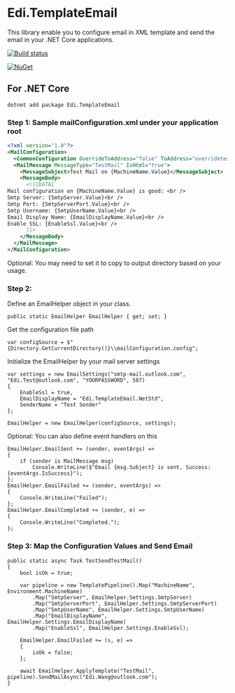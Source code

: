 Edi.TemplateEmail
===============================

This library enable you to configure email in XML template and send the email in your .NET Core applications.

[![Build status](https://dev.azure.com/ediwang/EdiWang-GitHub-Builds/_apis/build/status/Edi.TemplateEmail-CI)](https://dev.azure.com/ediwang/EdiWang-GitHub-Builds/_build/latest?definitionId=-1)

[![NuGet][main-nuget-badge]][main-nuget]

[main-nuget]: https://www.nuget.org/packages/Edi.TemplateEmail.NetStd/
[main-nuget-badge]: https://img.shields.io/nuget/v/Edi.TemplateEmail.NetStd.svg?style=flat-square&label=nuget

## For .NET Core

```
dotnet add package Edi.TemplateEmail
```

### Step 1: Sample mailConfiguration.xml under your application root

```xml
<?xml version="1.0"?>
<MailConfiguration>
  <CommonConfiguration OverrideToAddress="false" ToAddress="overridetest@test.com" />
  <MailMessage MessageType="TestMail" IsHtml="true">
    <MessageSubject>Test Mail on {MachineName.Value}</MessageSubject>
    <MessageBody>
      <![CDATA[
Mail configuration on {MachineName.Value} is good: <br />
Smtp Server: {SmtpServer.Value}<br />
Smtp Port: {SmtpServerPort.Value}<br />
Smtp Username: {SmtpUserName.Value}<br />
Email Display Name: {EmailDisplayName.Value}<br />
Enable SSL: {EnableSsl.Value}<br />
      ]]>
    </MessageBody>
  </MailMessage>
</MailConfiguration>
```

Optional: You may need to set it to copy to output directory based on your usage.

### Step 2:

Define an EmailHelper object in your class.
```
public static EmailHelper EmailHelper { get; set; }
```

Get the configuration file path

```
var configSource = $"{Directory.GetCurrentDirectory()}\\mailConfiguration.config";
```

Initialize the EmailHelper by your mail server settings

```
var settings = new EmailSettings("smtp-mail.outlook.com", "Edi.Test@outlook.com", "YOURPASSWORD", 587)
{
    EnableSsl = true,
    EmailDisplayName = "Edi.TemplateEmail.NetStd",
    SenderName = "Test Sender"
};

EmailHelper = new EmailHelper(configSource, settings);
```

Optional: You can also define event handlers on this

```
EmailHelper.EmailSent += (sender, eventArgs) =>
{
    if (sender is MailMessage msg)
        Console.WriteLine($"Email {msg.Subject} is sent, Success: {eventArgs.IsSuccess}");
};
EmailHelper.EmailFailed += (sender, eventArgs) =>
{
    Console.WriteLine("Failed");
};
EmailHelper.EmailCompleted += (sender, e) =>
{
    Console.WriteLine("Completed.");
};
```

### Step 3: Map the Configuration Values and Send Email

```
public static async Task TestSendTestMail()
{
    bool isOk = true;

    var pipeline = new TemplatePipeline().Map("MachineName", Environment.MachineName)
        .Map("SmtpServer", EmailHelper.Settings.SmtpServer)
        .Map("SmtpServerPort", EmailHelper.Settings.SmtpServerPort)
        .Map("SmtpUserName", EmailHelper.Settings.SmtpUserName)
        .Map("EmailDisplayName", EmailHelper.Settings.EmailDisplayName)
        .Map("EnableSsl", EmailHelper.Settings.EnableSsl);

    EmailHelper.EmailFailed += (s, e) =>
    {
        isOk = false;
    };

    await EmailHelper.ApplyTemplate("TestMail", pipeline).SendMailAsync("Edi.Wang@outlook.com");
}
```
